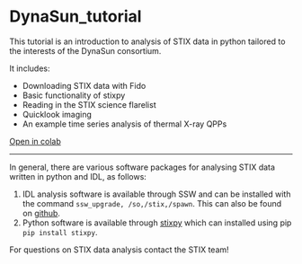 # DynaSun_tutorial

This tutorial is an introduction to analysis of STIX data in python tailored to the interests of the DynaSun consortium. 

It includes:
* Downloading STIX data with Fido
* Basic functionality of stixpy
* Reading in the STIX science flarelist
* Quicklook imaging
* An example time series analysis of thermal X-ray QPPs

[Open in colab](https://colab.research.google.com/github/hannahc243/DynaSun_tutorial/blob/main/intro_to_stix_analysis.ipynb)

---

In general, there are various software packages for analysing STIX data written in python and IDL, as follows: 
1. IDL analysis software is available through SSW and can be installed with the command `ssw_upgrade, /so,/stix,/spawn`. This can also be found on [github](https://github.com/i4Ds/STIX-GSW).
2. Python software is available through [stixpy](https://stixpy.readthedocs.io/) which can installed using pip `pip install stixpy`.

For questions on STIX data analysis contact the STIX team!
